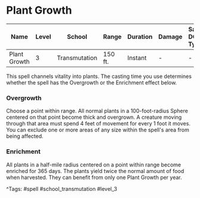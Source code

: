 # Plant Growth

| Name | Level | School | Range | Duration | Damage | Save DC & Type |
|------|-------|--------|-------|----------|--------|----------------|
| Plant Growth | 3 | Transmutation | 150 ft. | Instant | - | - |

This spell channels vitality into plants. The casting time you use determines whether the spell has the Overgrowth or the Enrichment effect below.

### Overgrowth

Choose a point within range. All normal plants in a 100-foot-radius Sphere centered on that point become thick and overgrown. A creature moving through that area must spend 4 feet of movement for every 1 foot it moves. You can exclude one or more areas of any size within the spell's area from being affected.

### Enrichment

All plants in a half-mile radius centered on a point within range become enriched for 365 days. The plants yield twice the normal amount of food when harvested. They can benefit from only one Plant Growth per year.

^Tags: #spell #school_transmutation #level_3